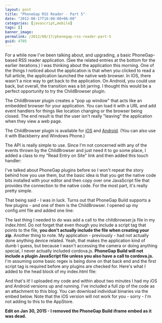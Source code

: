 ```yaml
---
layout: post
title: "PhoneGap RSS Reader - Part 5"
date: "2012-08-17T16:08:00+06:00"
categories: [javascript,mobile]
tags: []
banner_image: 
permalink: /2012/08/17/phonegap-rss-reader-part-5
guid: 4705
---
```


For a while now I've been talking about, and upgrading, a basic PhoneGap-based RSS reader application. (See the related entries at the bottom for the earlier iterations.) I was thinking about the application this morning. One of the things I noticed about the application is that when you clicked to read a full article, the application launched the native web browser. In IOS, there wasn't a nice way to get back to the application. On Android, you could use back, but overall, the transition was a bit jarring. I thought this would be a perfect opportunity to try the ChildBrowser plugin.
<!--more-->
The ChildBrowser plugin creates a "pop up window" that acts like an embedded browser for your application. You can load it with a URL and add event handlers for things like location changing or the browser being closed. The end result is that the user isn't really "leaving" the application when they view a web page. 

The ChildBrowser plugin is available for <a href="https://github.com/phonegap/phonegap-plugins/tree/master/iOS/ChildBrowser">iOS</a> and <a href="https://github.com/phonegap/phonegap-plugins/tree/master/Android/ChildBrowser">Android</a>. (You can also use it with Blackberry and Windows Phone.) 

The API is really simple to use. Since I'm not concerned with any of the events thrown by the ChildBrowser and just need it to go some place, I added a class to my "Read Entry on Site" link and then added this touch handler:

<script src="https://gist.github.com/3381736.js?file=gistfile1.js"></script>

I've talked about PhoneGap plugins before so I won't repeat the story behind how you use them, but the basic idea is that you get the native code bits installed with your editor and then copy over one JavaScript file that provides the connection to the native code. For the most part, it's really pretty simple. 

That being said - I was in luck. Turns out that PhoneGap Build supports a few plugins - and one of them is the ChildBrowser. I opened up my config.xml file and added one line:

<script src="https://gist.github.com/3381752.js?file=gistfile1.xml"></script>

The last thing I needed to do was add a call to the childbrowser.js file in my index.html. Do not forget that even though you include a script tag that points to the file, <b>you don't actually include the file when creating your zip</b>. Another thing to note. My application - previously - had not actually done anything device related. Yeah, that makes the application kind of dumb I guess, but because I wasn't accessing the camera or doing anything special, I never actually included cordova.js. <b>PhoneGap Build will not include a plugin JavaScript file unless you also have a call to cordova.js.</b> I'm assuming some basic regex is being done on that back end and the first script tag is required before any plugins are checked for. Here's what I added to the head block of my index.html file:

<script src="https://gist.github.com/3381771.js?file=gistfile1.html"></script>

And that's it! I uploaded my code and within about two minutes I had my iOS and Android versions up and running. I've included a full zip of the code as an attachment to this blog. You can download individual binaries via the embed below. Note that the iOS version will not work for you - sorry - I'm not adding to this to the AppStore.

<b>Edit on Jan 30, 2015 - I removed the PhoneGap Build iframe embed as it was dead.</b>